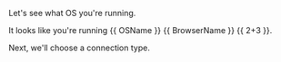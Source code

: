 Let's see what OS you're running.

It looks like you're running {{ OSName }} {{ BrowserName }} {{ 2+3 }}.

<router-link to="choose-connection">Next, we'll choose a connection type.</router-link>
